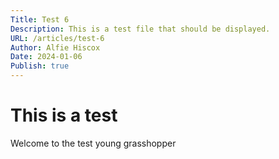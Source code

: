 ```yaml
---
Title: Test 6
Description: This is a test file that should be displayed.
URL: /articles/test-6
Author: Alfie Hiscox
Date: 2024-01-06
Publish: true
---
```


# This is a test

Welcome to the test young grasshopper
